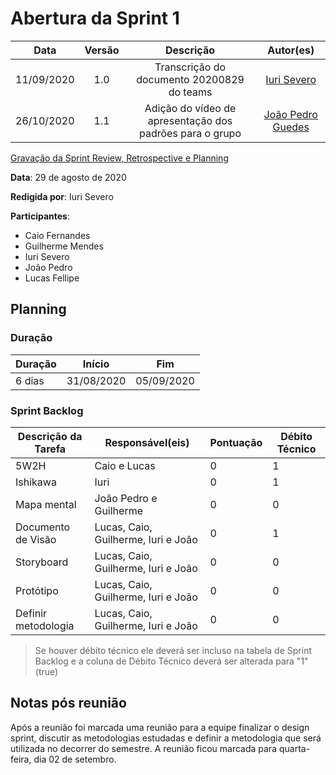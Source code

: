 # Abertura da Sprint 1

|    Data    | Versão |         Descrição         |           Autor(es)           |
| :--------: | :----: | :-----------------------: | :---------------------------: |
| 11/09/2020 |  1.0   | Transcrição do documento 20200829 do teams | [Iuri Severo](https://github.com/iurisevero) |
| 26/10/2020 | 1.1 | Adição do vídeo de apresentação dos padrões para o grupo | [João Pedro Guedes](https://github.com/sudjoao)|

<a href="https://youtu.be/SgGRvg8ZGkQ">Gravação da Sprint Review, Retrospective e Planning</a>

**Data**: 29 de agosto de 2020

**Redigida por**: Iuri Severo

**Participantes**: 
* Caio Fernandes
* Guilherme Mendes
* Iuri Severo
* João Pedro
* Lucas Fellipe

## Planning

### Duração

| Duração |   Início   |     Fim    |
| ------- | ---------- | ---------- |
| 6 dias  | 31/08/2020 | 05/09/2020 |

### Sprint Backlog

| Descrição da Tarefa | Responsável(eis) | Pontuação | Débito Técnico |
| ------------------- | ---------------- | --------- | -------------- |
| 5W2H | Caio e Lucas | 0 | 1 |
| Ishikawa | Iuri | 0 | 1 |
| Mapa mental | João Pedro e Guilherme | 0 | 0 |
| Documento de Visão | Lucas, Caio, Guilherme, Iuri e João | 0 | 1 |
| Storyboard | Lucas, Caio, Guilherme, Iuri e João | 0 | 0 |
| Protótipo | Lucas, Caio, Guilherme, Iuri e João | 0 | 0 |
| Definir metodologia | Lucas, Caio, Guilherme, Iuri e João | 0 | 0 |

> Se houver débito técnico ele deverá ser incluso na tabela de Sprint Backlog e a coluna de Débito Técnico deverá ser alterada para "1" (true)

## Notas pós reunião

Após a reunião foi marcada uma reunião para a equipe finalizar o design sprint, discutir as metodologias estudadas e definir a metodologia que será utilizada no decorrer do semestre. A reunião ficou marcada para quarta-feira, dia 02 de setembro.